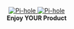 
<p align="center">
    <a href="https://oncecode.dev/#gh-light-mode-only">
        <img src="https://github.com/OnceCodeDev/OnceCodeDev/blob/main/Screenshot%202023-10-04%20at%2020.32.49.png?raw=true)" alt="Pi-hole">
    </a>
        <a href="https://oncecode.dev/#gh-dark-mode-only">
        <img src="https://github.com/OnceCodeDev/OnceCodeDev/blob/main/Screenshot%202023-10-04%20at%2020.32.49.png?raw=true" alt="Pi-hole">
    </a>
    <br>
    <strong>Enjoy YOUR Product</strong>
</p>
